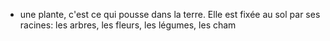 - une plante, c'est ce qui pousse dans la terre. Elle est fixée au sol par ses racines: les arbres, les fleurs, les légumes, les cham